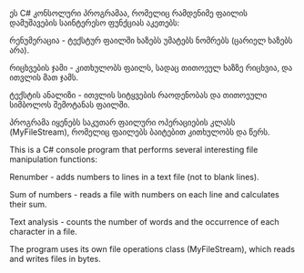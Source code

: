 ეს C# კონსოლური პროგრამაა, რომელიც რამდენიმე ფაილის დამუშავების საინტერესო ფუნქციას აკეთებს:

რენუმერაცია - ტექსტურ ფაილში ხაზებს უმატებს ნომრებს (ცარიელ ხაზებს არა).

რიცხვების ჯამი - კითხულობს ფაილს, სადაც თითოეულ ხაზზე რიცხვია, და ითვლის მათ ჯამს.

ტექსტის ანალიზი - ითვლის სიტყვების რაოდენობას და თითოეული სიმბოლოს შემოტანას ფაილში.

პროგრამა იყენებს საკუთარ ფაილური ოპერაციების კლასს (MyFileStream), რომელიც ფაილებს ბაიტებით კითხულობს და წერს.

This is a C# console program that performs several interesting file manipulation functions:

Renumber - adds numbers to lines in a text file (not to blank lines).

Sum of numbers - reads a file with numbers on each line and calculates their sum.

Text analysis - counts the number of words and the occurrence of each character in a file.

The program uses its own file operations class (MyFileStream), which reads and writes files in bytes.

